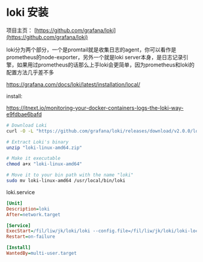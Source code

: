# loki 安装

项目主页： [https://github.com/grafana/loki](https://github.com/grafana/loki)

loki分为两个部分，一个是promtail就是收集日志的agent，你可以看作是prometheus的node-exporter，另外一个就是loki server本身，是日志记录引擎，如果用过prometheus的话那么上手loki会更简单，因为prometheus和loki的配置方法几乎差不多

https://grafana.com/docs/loki/latest/installation/local/

install:

https://itnext.io/monitoring-your-docker-containers-logs-the-loki-way-e9fdbae6bafd

```bash
# Download Loki
curl -O -L "https://github.com/grafana/loki/releases/download/v2.0.0/loki-linux-amd64.zip"

# Extract Loki's binary
unzip "loki-linux-amd64.zip"

# Make it executable
chmod a+x "loki-linux-amd64"

# Move it to your bin path with the name "loki"
sudo mv loki-linux-amd64 /usr/local/bin/loki
```

loki.service

```ini
[Unit]
Description=loki
After=network.target

[Service]
ExecStart=/fil/liw/jk/loki/loki --config.file=/fil/liw/jk/loki/loki-local-config.yaml
Restart=on-failure

[Install]
WantedBy=multi-user.target
```
